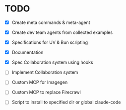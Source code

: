 # TODO

- [x] Create meta commands & meta-agent
- [x] Create dev team agents from collected examples
- [x] Specifications for UV & Bun scripting
- [x] Documentation
- [x] Spec Collaboration system using hooks

- [ ] Implement Collaboration system
- [ ] Custom MCP for Imagegen
- [ ] Custom MCP to replace Firecrawl
- [ ] Script to install to specified dir or global claude-code
